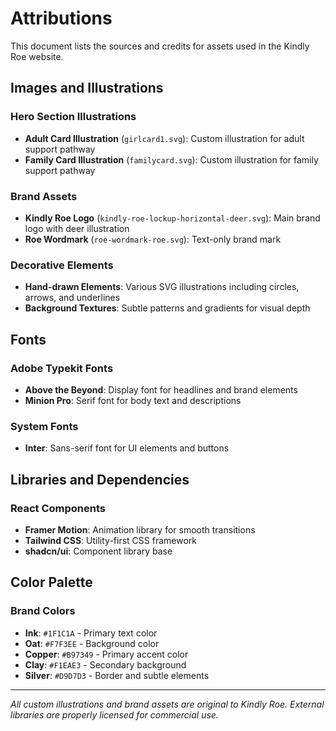 # Attributions

This document lists the sources and credits for assets used in the Kindly Roe website.

## Images and Illustrations

### Hero Section Illustrations

- **Adult Card Illustration** (`girlcard1.svg`): Custom illustration for adult support pathway
- **Family Card Illustration** (`familycard.svg`): Custom illustration for family support pathway

### Brand Assets

- **Kindly Roe Logo** (`kindly-roe-lockup-horizontal-deer.svg`): Main brand logo with deer illustration
- **Roe Wordmark** (`roe-wordmark-roe.svg`): Text-only brand mark

### Decorative Elements

- **Hand-drawn Elements**: Various SVG illustrations including circles, arrows, and underlines
- **Background Textures**: Subtle patterns and gradients for visual depth

## Fonts

### Adobe Typekit Fonts

- **Above the Beyond**: Display font for headlines and brand elements
- **Minion Pro**: Serif font for body text and descriptions

### System Fonts

- **Inter**: Sans-serif font for UI elements and buttons

## Libraries and Dependencies

### React Components

- **Framer Motion**: Animation library for smooth transitions
- **Tailwind CSS**: Utility-first CSS framework
- **shadcn/ui**: Component library base

## Color Palette

### Brand Colors

- **Ink**: `#1F1C1A` - Primary text color
- **Oat**: `#F7F3EE` - Background color
- **Copper**: `#B97349` - Primary accent color
- **Clay**: `#F1EAE3` - Secondary background
- **Silver**: `#D9D7D3` - Border and subtle elements

---

*All custom illustrations and brand assets are original to Kindly Roe. External libraries are properly licensed for commercial use.*
